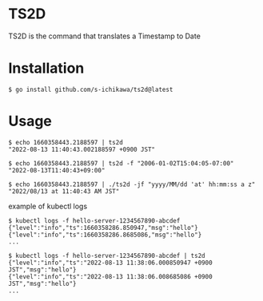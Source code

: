 # TS2D

TS2D is the command that translates a Timestamp to Date

# Installation

```
$ go install github.com/s-ichikawa/ts2d@latest
```

# Usage

```
$ echo 1660358443.2188597 | ts2d
"2022-08-13 11:40:43.002188597 +0900 JST"

$ echo 1660358443.2188597 | ts2d -f "2006-01-02T15:04:05-07:00"
"2022-08-13T11:40:43+09:00"

$ echo 1660358443.2188597 | ./ts2d -jf "yyyy/MM/dd 'at' hh:mm:ss a z"
"2022/08/13 at 11:40:43 AM JST"
```

example of kubectl logs
```
$ kubectl logs -f hello-server-1234567890-abcdef
{"level":"info","ts":1660358286.850947,"msg":"hello"}
{"level":"info","ts":1660358286.8685086,"msg":"hello"}
...

$ kubectl logs -f hello-server-1234567890-abcdef | ts2d
{"level":"info","ts":"2022-08-13 11:38:06.000850947 +0900 JST","msg":"hello"}
{"level":"info","ts":"2022-08-13 11:38:06.008685086 +0900 JST","msg":"hello"}
...
```
